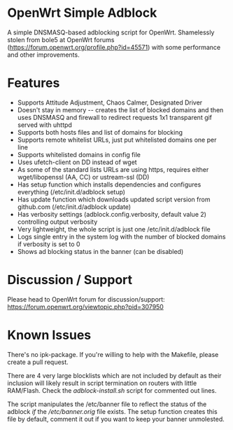 # OpenWrt Simple Adblock
A simple DNSMASQ-based adblocking script for OpenWrt. Shamelessly stolen from bole5 at OpenWrt forums (https://forum.openwrt.org/profile.php?id=45571) with some performance and other improvements.

# Features
- Supports Attitude Adjustment, Chaos Calmer, Designated Driver
- Doesn't stay in memory -- creates the list of blocked domains and then uses DNSMASQ and firewall to redirect requests 1x1 transparent gif served with uhttpd
- Supports both hosts files and list of domains for blocking
- Supports remote whitelist URLs, just put whitelisted domains one per line
- Supports whitelisted domains in config file
- Uses ufetch-client on DD instead of wget
- As some of the standard lists URLs are using https, requires either wget/libopenssl (AA, CC) or ustream-ssl (DD)
- Has setup function which installs dependencies and configures everything (/etc/init.d/adblock setup)
- Has update function which downloads updated script version from github.com (/etc/init.d/adblock update)
- Has verbosity settings (adblock.config.verbosity, default value 2) controlling output verbosity
- Very lightweight, the whole script is just one /etc/init.d/adblock file
- Logs single entry in the system log with the number of blocked domains if verbosity is set to 0
- Shows ad blocking status in the banner (can be disabled)

# Discussion / Support
Please head to OpenWrt forum for discussion/support: https://forum.openwrt.org/viewtopic.php?pid=307950

# Known Issues
There's no ipk-package. If you're willing to help with the Makefile, please create a pull request.

There are 4 very large blocklists which are not included by default as their inclusion will likely result in script termination on routers with little RAM/Flash. Check the *adblock-install.sh* script for commented out lines.

The script manipulates the /etc/banner file to reflect the status of the adblock _if_ the */etc/banner.orig* file exists. The setup function creates this file by default, comment it out if you want to keep your banner unmolested.
